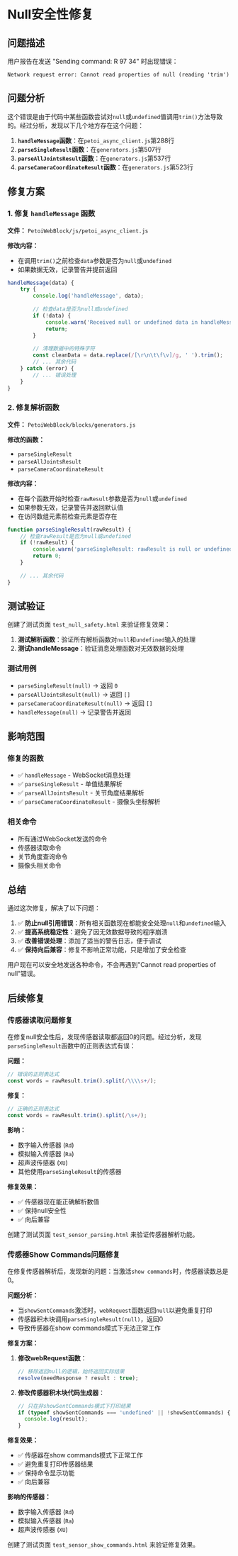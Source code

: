 # Null安全性修复

## 问题描述

用户报告在发送 "Sending command: R 97 34" 时出现错误：
```
Network request error: Cannot read properties of null (reading 'trim')
```

## 问题分析

这个错误是由于代码中某些函数尝试对`null`或`undefined`值调用`trim()`方法导致的。经过分析，发现以下几个地方存在这个问题：

1. **`handleMessage`函数**：在`petoi_async_client.js`第288行
2. **`parseSingleResult`函数**：在`generators.js`第507行
3. **`parseAllJointsResult`函数**：在`generators.js`第537行
4. **`parseCameraCoordinateResult`函数**：在`generators.js`第523行

## 修复方案

### 1. 修复 `handleMessage` 函数

**文件：** `PetoiWebBlock/js/petoi_async_client.js`

**修改内容：**
- 在调用`trim()`之前检查`data`参数是否为`null`或`undefined`
- 如果数据无效，记录警告并提前返回

```javascript
handleMessage(data) {
    try {
        console.log('handleMessage', data);
        
        // 检查data是否为null或undefined
        if (!data) {
            console.warn('Received null or undefined data in handleMessage');
            return;
        }
        
        // 清理数据中的特殊字符
        const cleanData = data.replace(/[\r\n\t\f\v]/g, ' ').trim();
        // ... 其余代码
    } catch (error) {
        // ... 错误处理
    }
}
```

### 2. 修复解析函数

**文件：** `PetoiWebBlock/blocks/generators.js`

**修改的函数：**
- `parseSingleResult`
- `parseAllJointsResult`
- `parseCameraCoordinateResult`

**修改内容：**
- 在每个函数开始时检查`rawResult`参数是否为`null`或`undefined`
- 如果参数无效，记录警告并返回默认值
- 在访问数组元素前检查元素是否存在

```javascript
function parseSingleResult(rawResult) {
    // 检查rawResult是否为null或undefined
    if (!rawResult) {
        console.warn('parseSingleResult: rawResult is null or undefined');
        return 0;
    }
    
    // ... 其余代码
}
```

## 测试验证

创建了测试页面 `test_null_safety.html` 来验证修复效果：

1. **测试解析函数**：验证所有解析函数对`null`和`undefined`输入的处理
2. **测试handleMessage**：验证消息处理函数对无效数据的处理

### 测试用例

- `parseSingleResult(null)` → 返回 `0`
- `parseAllJointsResult(null)` → 返回 `[]`
- `parseCameraCoordinateResult(null)` → 返回 `[]`
- `handleMessage(null)` → 记录警告并返回

## 影响范围

### 修复的函数
- ✅ `handleMessage` - WebSocket消息处理
- ✅ `parseSingleResult` - 单值结果解析
- ✅ `parseAllJointsResult` - 关节角度结果解析
- ✅ `parseCameraCoordinateResult` - 摄像头坐标解析

### 相关命令
- 所有通过WebSocket发送的命令
- 传感器读取命令
- 关节角度查询命令
- 摄像头相关命令

## 总结

通过这次修复，解决了以下问题：

1. ✅ **防止null引用错误**：所有相关函数现在都能安全处理`null`和`undefined`输入
2. ✅ **提高系统稳定性**：避免了因无效数据导致的程序崩溃
3. ✅ **改善错误处理**：添加了适当的警告日志，便于调试
4. ✅ **保持向后兼容**：修复不影响正常功能，只是增加了安全检查

用户现在可以安全地发送各种命令，不会再遇到"Cannot read properties of null"错误。

## 后续修复

### 传感器读取问题修复

在修复null安全性后，发现传感器读取都返回0的问题。经过分析，发现`parseSingleResult`函数中的正则表达式有误：

**问题：**
```javascript
// 错误的正则表达式
const words = rawResult.trim().split(/\\\\s+/);
```

**修复：**
```javascript
// 正确的正则表达式
const words = rawResult.trim().split(/\s+/);
```

**影响：**
- 数字输入传感器 (`Rd`)
- 模拟输入传感器 (`Ra`) 
- 超声波传感器 (`XU`)
- 其他使用`parseSingleResult`的传感器

**修复效果：**
- ✅ 传感器现在能正确解析数值
- ✅ 保持null安全性
- ✅ 向后兼容

创建了测试页面 `test_sensor_parsing.html` 来验证传感器解析功能。

### 传感器Show Commands问题修复

在修复传感器解析后，发现新的问题：当激活`show commands`时，传感器读数总是0。

**问题分析：**
- 当`showSentCommands`激活时，`webRequest`函数返回`null`以避免重复打印
- 传感器积木块调用`parseSingleResult(null)`，返回0
- 导致传感器在show commands模式下无法正常工作

**修复方案：**

1. **修改webRequest函数**：
   ```javascript
   // 移除返回null的逻辑，始终返回实际结果
   resolve(needResponse ? result : true);
   ```

2. **修改传感器积木块代码生成器**：
   ```javascript
   // 只在非showSentCommands模式下打印结果
   if (typeof showSentCommands === 'undefined' || !showSentCommands) {
     console.log(result);
   }
   ```

**修复效果：**
- ✅ 传感器在show commands模式下正常工作
- ✅ 避免重复打印传感器结果
- ✅ 保持命令显示功能
- ✅ 向后兼容

**影响的传感器：**
- 数字输入传感器 (`Rd`)
- 模拟输入传感器 (`Ra`)
- 超声波传感器 (`XU`)

创建了测试页面 `test_sensor_show_commands.html` 来验证修复效果。 
